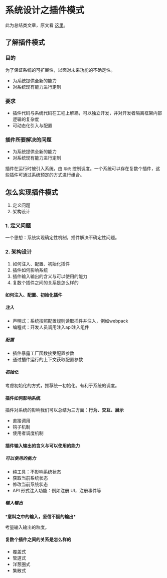 # 系统设计之插件模式

此为总结类文章，原文看 [这里](https://mp.weixin.qq.com/s/XCuwd9QapErkoVZBoap6-w)。

## 了解插件模式

### 目的

为了保证系统的可扩展性，以面对未来功能的不确定性。

- 为系统提供全新的能力
- 对系统现有能力进行定制

### 要求

- 插件代码与系统代码在工程上解耦，可以独立开发，并对开发者隔离框架内部逻辑的复杂度
- 可动态化引入与配置

### 插件所要解决的问题

- 为系统提供全新的能力
- 对系统现有能力进行定制

插件在运行时被引入系统，由 `系统` 控制调度。一个系统可以存在复数个插件，这些插件可通过系统预定的方式进行组合。



## 怎么实现插件模式

1. 定义问题
2. 架构设计

### 1. 定义问题

一个思想：系统实现确定性机制，插件解决不确定性问题。

### 2. 架构设计

1. 如何注入、配置、初始化插件
2. 插件如何影响系统
3. 插件输入输出的含义与可以使用的能力
4. 复数个插件之间的关系是怎么样的

#### 如何注入、配置、初始化插件

##### 注入

+ 声明式：系统按照配置规则读取插件并注入，例如webpack
+ 编程式：开发人员调用注入api注入组件

##### 配置

+ 插件暴露工厂函数接受配置参数
+ 通过插件运行的上下文获取配置参数

##### 初始化

考虑初始化的方式，推荐统一初始化。有利于系统的调度。

#### 插件如何影响系统

插件对系统的影响我们可以总结为三方面：**行为、交互、展示**

+ 直接调用
+ 钩子机制
+ 使用者调度机制

#### 插件输入输出的含义与可以使用的能力

##### 可以使用的能力

+ 纯工具：不影响系统状态
+ 获取当前系统状态
+ 修改当前系统状态
+ API 形式注入功能：例如注册 UI，注册事件等

##### 输入输出

***意料之中的输入，坚信不疑的输出\***

考量输入输出的粒度。

#### 复数个插件之间的关系是怎么样的

+ 覆盖式
+ 管道式
+ 洋葱圈式
+ 集散式
